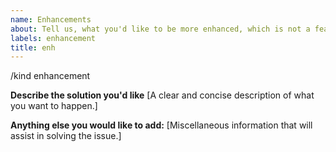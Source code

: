 ```yaml
---
name: Enhancements
about: Tell us, what you'd like to be more enhanced, which is not a feature request.
labels: enhancement
title: enh
---
```


/kind enhancement

**Describe the solution you'd like**
[A clear and concise description of what you want to happen.]


**Anything else you would like to add:**
[Miscellaneous information that will assist in solving the issue.]
